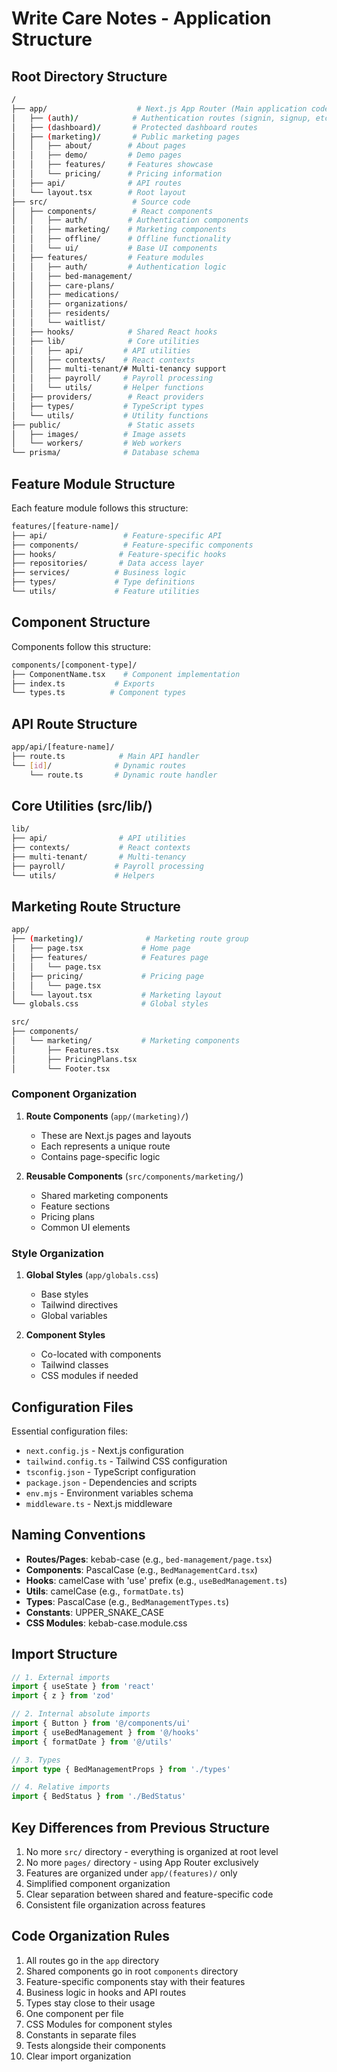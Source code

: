 # Write Care Notes - Application Structure

## Root Directory Structure
```bash
/
├── app/                    # Next.js App Router (Main application code)
│   ├── (auth)/            # Authentication routes (signin, signup, etc.)
│   ├── (dashboard)/       # Protected dashboard routes
│   ├── (marketing)/       # Public marketing pages
│   │   ├── about/        # About pages
│   │   ├── demo/         # Demo pages
│   │   ├── features/     # Features showcase
│   │   └── pricing/      # Pricing information
│   ├── api/              # API routes
│   └── layout.tsx        # Root layout
├── src/                   # Source code
│   ├── components/        # React components
│   │   ├── auth/         # Authentication components
│   │   ├── marketing/    # Marketing components
│   │   ├── offline/      # Offline functionality
│   │   └── ui/           # Base UI components
│   ├── features/         # Feature modules
│   │   ├── auth/         # Authentication logic
│   │   ├── bed-management/
│   │   ├── care-plans/
│   │   ├── medications/
│   │   ├── organizations/
│   │   ├── residents/
│   │   └── waitlist/
│   ├── hooks/            # Shared React hooks
│   ├── lib/              # Core utilities
│   │   ├── api/         # API utilities
│   │   ├── contexts/    # React contexts
│   │   ├── multi-tenant/# Multi-tenancy support
│   │   ├── payroll/     # Payroll processing
│   │   └── utils/       # Helper functions
│   ├── providers/        # React providers
│   ├── types/           # TypeScript types
│   └── utils/           # Utility functions
├── public/               # Static assets
│   ├── images/          # Image assets
│   └── workers/         # Web workers
└── prisma/              # Database schema
```

## Feature Module Structure
Each feature module follows this structure:
```bash
features/[feature-name]/
├── api/                 # Feature-specific API
├── components/          # Feature-specific components
├── hooks/              # Feature-specific hooks
├── repositories/       # Data access layer
├── services/          # Business logic
├── types/             # Type definitions
└── utils/             # Feature utilities
```

## Component Structure
Components follow this structure:
```bash
components/[component-type]/
├── ComponentName.tsx    # Component implementation
├── index.ts           # Exports
└── types.ts          # Component types
```

## API Route Structure
```bash
app/api/[feature-name]/
├── route.ts            # Main API handler
└── [id]/              # Dynamic routes
    └── route.ts       # Dynamic route handler
```

## Core Utilities (src/lib/)
```bash
lib/
├── api/                # API utilities
├── contexts/           # React contexts
├── multi-tenant/       # Multi-tenancy
├── payroll/           # Payroll processing
└── utils/             # Helpers
```

## Marketing Route Structure

```bash
app/
├── (marketing)/              # Marketing route group
│   ├── page.tsx             # Home page
│   ├── features/            # Features page
│   │   └── page.tsx
│   ├── pricing/             # Pricing page
│   │   └── page.tsx
│   └── layout.tsx           # Marketing layout
└── globals.css              # Global styles

src/
├── components/
│   └── marketing/           # Marketing components
│       ├── Features.tsx
│       ├── PricingPlans.tsx
│       └── Footer.tsx
```

### Component Organization

1. **Route Components** (`app/(marketing)/`)
   - These are Next.js pages and layouts
   - Each represents a unique route
   - Contains page-specific logic

2. **Reusable Components** (`src/components/marketing/`)
   - Shared marketing components
   - Feature sections
   - Pricing plans
   - Common UI elements

### Style Organization

1. **Global Styles** (`app/globals.css`)
   - Base styles
   - Tailwind directives
   - Global variables

2. **Component Styles**
   - Co-located with components
   - Tailwind classes
   - CSS modules if needed

## Configuration Files
Essential configuration files:
- `next.config.js` - Next.js configuration
- `tailwind.config.ts` - Tailwind CSS configuration
- `tsconfig.json` - TypeScript configuration
- `package.json` - Dependencies and scripts
- `env.mjs` - Environment variables schema
- `middleware.ts` - Next.js middleware

## Naming Conventions
- **Routes/Pages**: kebab-case (e.g., `bed-management/page.tsx`)
- **Components**: PascalCase (e.g., `BedManagementCard.tsx`)
- **Hooks**: camelCase with 'use' prefix (e.g., `useBedManagement.ts`)
- **Utils**: camelCase (e.g., `formatDate.ts`)
- **Types**: PascalCase (e.g., `BedManagementTypes.ts`)
- **Constants**: UPPER_SNAKE_CASE
- **CSS Modules**: kebab-case.module.css

## Import Structure
```typescript
// 1. External imports
import { useState } from 'react'
import { z } from 'zod'

// 2. Internal absolute imports
import { Button } from '@/components/ui'
import { useBedManagement } from '@/hooks'
import { formatDate } from '@/utils'

// 3. Types
import type { BedManagementProps } from './types'

// 4. Relative imports
import { BedStatus } from './BedStatus'
```

## Key Differences from Previous Structure
1. No more `src/` directory - everything is organized at root level
2. No more `pages/` directory - using App Router exclusively
3. Features are organized under `app/(features)/` only
4. Simplified component organization
5. Clear separation between shared and feature-specific code
6. Consistent file organization across features

## Code Organization Rules
1. All routes go in the `app` directory
2. Shared components go in root `components` directory
3. Feature-specific components stay with their features
4. Business logic in hooks and API routes
5. Types stay close to their usage
6. One component per file
7. CSS Modules for component styles
8. Constants in separate files
9. Tests alongside their components
10. Clear import organization